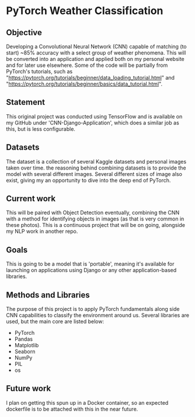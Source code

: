 # PyTorch Weather Classification

## Objective
Developing a Convolutional Neural Network (CNN) capable of matching (to start) ~85% accuracy with a select group of weather phenomena. This will be converted into an application and applied both on my personal website and for later use elsewhere. Some of the code will be partially from PyTorch's tutorials, such as "https://pytorch.org/tutorials/beginner/data_loading_tutorial.html" and "https://pytorch.org/tutorials/beginner/basics/data_tutorial.html".

## Statement
This original project was conducted using TensorFlow and is available on my GitHub under 'CNN-Django-Application', which does a similar job as this, but is less configurable.

## Datasets
The dataset is a collection of several Kaggle datasets and personal images taken over time. the reasoning behind combining datasets is to provide the model with several different images. Several different sizes of image also exist, giving my an opportunity to dive into the deep end of PyTorch.

## Current work
This will be paired with Object Detection eventually, combining the CNN with a method for identifying objects in images (as that is very common in these photos). This is a continuous project that will be on going, alongside my NLP work in another repo.

## Goals
This is going to be a model that is 'portable', meaning it's available for launching on applications using Django or any other application-based libraries.

## Methods and Libraries
The purpose of this project is to apply PyTorch fundamentals along side CNN capabilities to classify the environment around us. Several libraries are used, but the main core are listed below:
* PyTorch
* Pandas
* Matplotlib
* Seaborn
* NumPy
* PIL
* os

## Future work
I plan on getting this spun up in a Docker container, so an expected dockerfile is to be attached with this in the near future.

